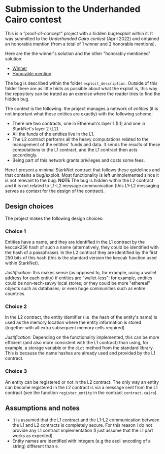 # Submission to the Underhanded Cairo contest

This is a "proof-of-concept" project with a hidden bug/exploit within it. It was submitted to the *Underhanded Cairo contest* (April 2022) and obtained an honorable mention (from a total of 1 winner and 2 honorable mentions).

Here are the the winner's solution and the other "honorably mentioned" solution:

- [Winner](https://github.com/milancermak/cairo-underhanded)
- [Honorable mention](https://github.com/microbecode/starknet-fiddling/tree/entry2)

The bug is described within the folder `exploit_description`. Outside of this folder there are as little hints as possible about what the exploit is, this way the repository can be trated as an exercise where the reader tries to find the hidden bug.

The context is the following: the project manages a network of *entities* (it is not important what these entities are exactly) with the following scheme:

- There are two contracts, one in Ethereum's layer 1 (L1) and one in StarkNet's layer 2 (L2). 
- All the funds of the entities live in the L1.
- The L2 contract performs all the heavy computations related to the management of the entities' funds and data. It sends the results of these computations to the L1 contract, and the L1 contract then acts accordingly.
- Being part of this network grants privileges and costs some fees.

Here I present a minimal StarkNet contract that follows these guidelines and that contains a bug/exploit. Most functionality is left unimplemented since it is not relevant to the bug. **NOTE** The bug is hidden within the L2 contract and it is not related to L1-L2 message communication (this L1-L2 messaging serves as context for the design of the contract).

## Design choices

The project makes the following design choices:

### Choice 1

Entities have a name, and they are identified in the L1 contract by the keccak256 hash of such a name (alternatively, they could be identified with the hash of a passphrase). In the L2 contract they are identified by the first 250 bits of this hash (this is the standard version the keccak function used within StarkNet).

*Justification:* this makes sense (as opposed to, for example, using a wallet address for each entity) if entities are "wallet-less": for example, entities could be non-tech-savvy local stores; or they could be more "ethereal" objects such as databases; or even huge communities such as entire countries.

### Choice 2

In the L2 contract, the entity identifier (i.e. the hash of the entity's name) is used as the memory location where the entity information is stored (together with all extra subsequent memory cells required).

*Justification:* Depending on the functionality implemented, this can be more efficient (and also more consistent with the L1 contract) than using, for example, a storage variable or the `dict` method from the standard library. This is because the name hashes are already used and provided by the L1 contract. 

### Choice 3

An entity can be registered or not in the L2 contract. The only way an entity can become registered in the L2 contract is via a message sent from the L1 contract (see the function `register_entity` in the contract `contract.cairo`).

## Assumptions and notes

- It is assumed that the L1 contract and the L1-L2 communication between the L1 and L2 contracts is completely secure. For this reason I do not provide any L1 contract implementation (I just assume that the L1 part works as expected).
- Entity names are identified with integers (e.g the ascii encoding of a string) different than `0`.

